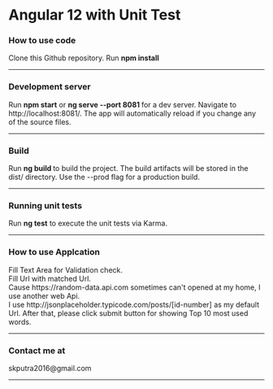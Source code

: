 <H1>Angular 12 with Unit Test</H1>

<H3>How to use code</H3>
Clone this Github repository.
Run <b>npm install</b>

<HR/>
<H3>Development server</H3>
Run <b>npm start</b> or <B>ng serve --port 8081 </B> for a dev server. Navigate to http://localhost:8081/. The app will automatically reload if you change any of the source files.
<HR/>

<H3>Build</H3>
Run <B>ng build </B>to build the project. The build artifacts will be stored in the dist/ directory. Use the --prod flag for a production build.
<HR/>

<H3>Running unit tests</H3>
Run <B>ng test</B> to execute the unit tests via Karma.
<HR/>

<H3>How to use Applcation</H3>
Fill Text Area for Validation check.<br/>
Fill Url with matched Url. <br/>
Cause https://random-data.api.com sometimes can't opened at my home, I use another web Api.<br/>
I use http://jsonplaceholder.typicode.com/posts/[id-number] as my default Url.
After that, please click submit button for showing Top 10 most used words.
<HR/>

<H3>Contact me at</H3>
skputra2016@gmail.com
<HR/>